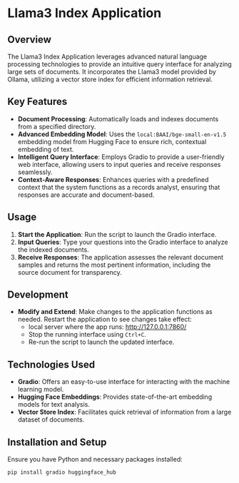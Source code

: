 # Llama3 Index Application

## Overview
The Llama3 Index Application leverages advanced natural language processing technologies to provide an intuitive query interface for analyzing large sets of documents. It incorporates the Llama3 model provided by Ollama, utilizing a vector store index for efficient information retrieval.

## Key Features
- **Document Processing**: Automatically loads and indexes documents from a specified directory.
- **Advanced Embedding Model**: Uses the `local:BAAI/bge-small-en-v1.5` embedding model from Hugging Face to ensure rich, contextual embedding of text.
- **Intelligent Query Interface**: Employs Gradio to provide a user-friendly web interface, allowing users to input queries and receive responses seamlessly.
- **Context-Aware Responses**: Enhances queries with a predefined context that the system functions as a records analyst, ensuring that responses are accurate and document-based.

## Usage
1. **Start the Application**: Run the script to launch the Gradio interface.
2. **Input Queries**: Type your questions into the Gradio interface to analyze the indexed documents.
3. **Receive Responses**: The application assesses the relevant document samples and returns the most pertinent information, including the source document for transparency.

## Development
- **Modify and Extend**: Make changes to the application functions as needed. Restart the application to see changes take effect:
  - local server where the app runs: http://127.0.0.1:7860/
  - Stop the running interface using `Ctrl+C`.
  - Re-run the script to launch the updated interface.

## Technologies Used
- **Gradio**: Offers an easy-to-use interface for interacting with the machine learning model.
- **Hugging Face Embeddings**: Provides state-of-the-art embedding models for text analysis.
- **Vector Store Index**: Facilitates quick retrieval of information from a large dataset of documents.

## Installation and Setup
Ensure you have Python and necessary packages installed:
```bash
pip install gradio huggingface_hub
